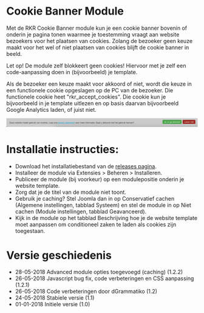 Cookie Banner Module
====================

Met de RKR Cookie Banner module kun je een cookie banner bovenin of onderin je pagina tonen waarmee je toestemming vraagt aan website bezoekers voor het plaatsen van cookies. Zolang de bezoeker geen keuze maakt voor het wel of niet plaatsen van cookies blijft de cookie banner in beeld.

Let op! De module zelf blokkeert geen cookies! Hiervoor met je zelf een code-aanpassing doen in (bijvoorbeeld) je template.

Als de bezoeker een keuze maakt voor akkoord of niet, wordt die keuze in een functionele cookie opgeslagen op de PC van de bezoeker. Die functionele cookie heet "rkr_accept_cookies". Die cookie kun je bijvoorbeeld in je template uitlezen en op basis daarvan bijvoorbeeld Google Analytics laden, of juist niet.

![Voorbeeld](https://github.com/renekreijveld/RKR-Cookie-Banner-module/raw/master/screenshots/cookiebanner.png "Voorbeeld")

# Installatie instructies:
* Download het installatiebestand van de [releases pagina](https://github.com/renekreijveld/RKR-Cookie-Banner-module/releases).
* Installeer de module via Extensies > Beheren > Installeren.
* Publiceer de module (bij voorkeur) op een modulepositie onderin je website template.
* Zorg dat je de titel van de module niet toont.
* Gebruik je caching? Stel Joomla dan in op Conservatief cachen (Algemene instellingen, tabblad Systeem) en stel de module in op Niet cachen (Module instellingen, tabblad Geavanceerd).
* Kijk in de module op het tabblad Beschrijving hoe je de website template moet aanpassen om conditioneel zaken te laden als cookies zijn toegestaan.

# Versie geschiedenis
* 28-05-2018 Advanced module opties toegevoegd (caching) (1.2.2)
* 26-05-2018 Javascript bug fix, code verbeteringen en CSS aanpassing (1.2.1)
* 26-05-2018 Code verbeteringen door dGrammatiko (1.2)
* 24-05-2018 Stabiele versie (1.1)
* 01-01-2018 Initiele versie (1.0)